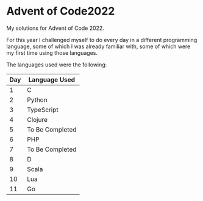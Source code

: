 # Advent of Code2022

My solutions for Advent of Code 2022.

For this year I challenged myself to do every day in a different programming language, some of which I was already familiar with, some of which were my first time using those languages.

The languages used were the following:

| Day | Language Used   |
|-----|-----------------|
| 1   | C               |
| 2   | Python          |
| 3   | TypeScript      |
| 4   | Clojure         |
| 5   | To Be Completed |
| 6   | PHP             |
| 7   | To Be Completed |
| 8   | D               |
| 9   | Scala           |
| 10  | Lua             |
| 11  | Go              |
